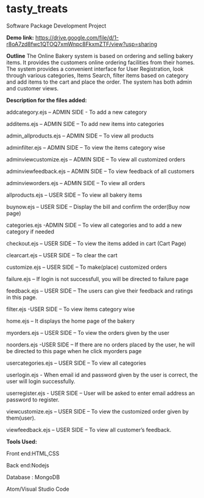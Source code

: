 # tasty_treats
 Software Package Development Project
 
**Demo link:**
https://drive.google.com/file/d/1-r8oA7zd8fwc1QTOQ7xmWnpc8FkxmZTF/view?usp=sharing


**Outline**
The Online Bakery system is based on ordering and selling bakery items.
It provides the customers online ordering facilities from their homes. 
The system provides a convenient interface for User Registration, look through various categories, Items Search, filter items based on category and add items to the cart and place the order. 
The system has both admin and customer views.

**Description for the files added:**

addcategory.ejs – ADMIN SIDE - To add a new category

additems.ejs – ADMIN SIDE – To add new items into categories

admin_allproducts.ejs – ADMIN SIDE – To view all products

adminfilter.ejs – ADMIN SIDE – To view the items category wise

adminviewcustomize.ejs – ADMIN SIDE – To view all customized orders

adminviewfeedback.ejs – ADMIN SIDE – To view feedback of all customers

adminvieworders.ejs – ADMIN SIDE – To view all orders

allproducts.ejs – USER SIDE – To view all bakery items

buynow.ejs – USER SIDE – Display the bill and confirm the order(Buy now page)

categories.ejs -ADMIN SIDE – To view all categories and to add a new category if needed

checkout.ejs – USER SIDE – To view the items added in cart (Cart Page)

clearcart.ejs – USER SIDE – To clear the cart

customize.ejs – USER SIDE – To make(place) customized orders

failure.ejs – If login is not successfull, you will be directed to failure page

feedback.ejs – USER SIDE – The users can give their feedback and ratings in this page.

filter.ejs -USER SIDE – To view items category wise

home.ejs – It displays the home page of the bakery

myorders.ejs – USER SIDE – To view the orders given by the user

noorders.ejs -USER SIDE – If there are no orders placed by the user, he will be directed to this page when he click myorders page

usercategories.ejs – USER SIDE – To view all categories

userlogin.ejs - When email id and password given by the user is correct, the user will login successfully.

userregister.ejs  - USER SIDE – User will be asked to enter email address an password to register.

viewcustomize.ejs – USER SIDE – To view the customized order given by them(user).

viewfeedback.ejs – USER SIDE – To view all customer’s feedback.


**Tools Used:**

Front end:HTML,CSS

Back end:Nodejs

Database : MongoDB

Atom/Visual Studio Code


